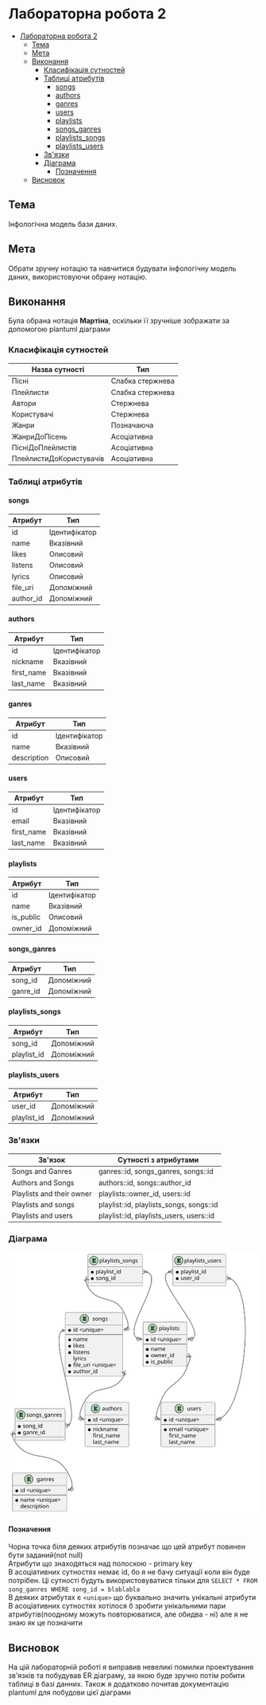 # Лабораторна робота 2

- [Лабораторна робота 2](#лабораторна-робота-2)
  - [Тема](#тема)
  - [Мета](#мета)
  - [Виконання](#виконання)
    - [Класифікація сутностей](#класифікація-сутностей)
    - [Таблиці атрибутів](#таблиці-атрибутів)
      - [songs](#songs)
      - [authors](#authors)
      - [ganres](#ganres)
      - [users](#users)
      - [playlists](#playlists)
      - [songs_ganres](#songs_ganres)
      - [playlists_songs](#playlists_songs)
      - [playlists_users](#playlists_users)
    - [Зв'язки](#звязки)
    - [Діаграма](#діаграма)
      - [Позначення](#позначення)
  - [Висновок](#висновок)

## Тема

Інфологічна модель бази даних.

## Мета

Обрати зручну нотацію та навчитися будувати інфологічну модель
даних, використовуючи обрану нотацію.

## Виконання

Була обрана нотація **Мартіна**, оскільки її зручніше зображати за допомогою plantuml діаграми

### Класифікація сутностей

| Назва сутності          | Тип              |
| ----------------------- | ---------------- |
| Пісні                   | Слабка стержнева |
| Плейлисти               | Слабка стержнева |
| Автори                  | Стержнева        |
| Користувачі             | Стержнева        |
| Жанри                   | Позначаюча       |
| ЖанриДоПісень           | Асоціативна      |
| ПісніДоПлейлистів       | Асоціативна      |
| ПлейлистиДоКористувачів | Асоціативна      |

### Таблиці атрибутів

#### songs

| Атрибут   | Тип           |
| --------- | ------------- |
| id        | Ідентифікатор |
| name      | Вказівний     |
| likes     | Описовий      |
| listens   | Описовий      |
| lyrics    | Описовий      |
| file_uri  | Допоміжний    |
| author_id | Допоміжний    |

#### authors

| Атрибут    | Тип           |
| ---------- | ------------- |
| id         | Ідентифікатор |
| nickname   | Вказівний     |
| first_name | Вказівний     |
| last_name  | Вказівний     |

#### ganres

| Атрибут     | Тип           |
| ----------- | ------------- |
| id          | Ідентифікатор |
| name        | Вказівний     |
| description | Описовий      |

#### users

| Атрибут    | Тип           |
| ---------- | ------------- |
| id         | Ідентифікатор |
| email      | Вказівний     |
| first_name | Вказівний     |
| last_name  | Вказівний     |

#### playlists

| Атрибут   | Тип           |
| --------- | ------------- |
| id        | Ідентифікатор |
| name      | Вказівний     |
| is_public | Описовий      |
| owner_id  | Допоміжний    |

#### songs_ganres

| Атрибут  | Тип        |
| -------- | ---------- |
| song_id  | Допоміжний |
| ganre_id | Допоміжний |

#### playlists_songs

| Атрибут     | Тип        |
| ----------- | ---------- |
| song_id     | Допоміжний |
| playlist_id | Допоміжний |

#### playlists_users

| Атрибут     | Тип        |
| ----------- | ---------- |
| user_id     | Допоміжний |
| playlist_id | Допоміжний |

### Зв'язки

| Зв'язок                   | Сутності з атрибутами                    |
| ------------------------- | ---------------------------------------- |
| Songs and Ganres          | ganres::id, songs_ganres, songs::id      |
| Authors and Songs         | authors::id, songs::author_id            |
| Playlists and their owner | playlists::owner_id, users::id           |
| Playlists and songs       | playlist::id, playlists_songs, songs::id |
| Playlists and users       | playlist::id, playlists_users, users::id |

### Діаграма

![er](er_diagram.svg)

#### Позначення

Чорна точка біля деяких атрибутів позначає що цей атрибут повинен бути заданий(not null)  
Атрибути що знаходяться над полоскою - primary key  
В асоціативних сутностях немає id, бо я не бачу ситуації коли він буде потрібен. Ці сутності будуть використовуватися тільки для `SELECT * FROM song_ganres WHERE song_id = blablabla`  
В деяких атрибутах є `<unique>` що буквально значить унікальні атрибути  
В асоціативних сутностях хотілося б зробити унікальними пари атрибутів(поодному можуть повторюватися, але обидва - ні) але я не знаю як це позначити

## Висновок

На цій лабораторній роботі я виправив невеликі помилки проектування зв'язків та побудував ER діаграму, за якою буде зручно потім робити таблиці в базі данних. Також я додатково почитав документацію plantuml для побудови цієї діаграми
